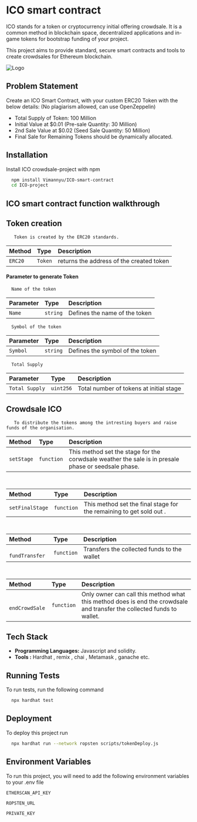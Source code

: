 
# ICO smart contract

ICO stands for a token or cryptocurrency initial offering crowdsale. It is a common method in blockchain space, decentralized applications and in-game tokens for bootstrap funding of your project.

This project aims to provide standard, secure smart contracts and tools to create crowdsales for Ethereum blockchain.


![Logo](https://www.researchgate.net/publication/338845616/figure/fig3/AS:941831072280579@1601561434403/The-ICO-process-and-generation-of-tokens.png)


## Problem Statement

Create an ICO Smart Contract, with your custom ERC20 Token with the below details: (No plagiarism allowed, can use OpenZeppelin)
- Total Supply of Token: 100 Million 
- Initial Value at $0.01 (Pre-sale Quantity: 30 Million)
- 2nd Sale Value at $0.02 (Seed Sale Quantity: 50 Million)
- Final Sale for Remaining Tokens should be dynamically allocated.
## Installation

Install ICO crowdsale-project with npm

```bash
  npm install Vimannyu/ICO-smart-contract
  cd ICO-project
```
    
## ICO smart contract function walkthrough

## Token creation

```http
   Token is created by the ERC20 standards.
```

| Method | Type     | Description                |
| :-------- | :------- | :------------------------- |
| `ERC20` | `Token` | returns the address of the created token |

####  Parameter to generate Token

```http
  Name of the token
```

| Parameter | Type     | Description                       |
| :-------- | :------- | :-------------------------------- |
| `Name`    | `string` | Defines the name of the token |


```http
  Symbol of the token
```

| Parameter | Type     | Description                       |
| :-------- | :------- | :-------------------------------- |
| `Symbol`    | `string` | Defines the symbol of the token |


```http
  Total Supply
```

| Parameter | Type     | Description                       |
| :-------- | :------- | :-------------------------------- |
| `Total Supply`    | `uint256` | Total number of tokens at initial stage |

## Crowdsale ICO

```http
   To distribute the tokens among the intresting buyers and raise funds of the organisation.
```

| Method | Type     | Description                |
| :-------- | :------- | :------------------------- |
| `setStage` | `function` | This method set the stage for the corwdsale weather the sale is in presale phase or seedsale phase. |

```http
   
```

| Method | Type     | Description                |
| :-------- | :------- | :------------------------- |
| `setFinalStage` | `function` | This method set the final stage for the remaining to get sold out . |

```http
  
```

| Method | Type     | Description                       |
| :-------- | :------- | :-------------------------------- |
| ` fundTransfer`    | `function` | Transfers the collected funds to the wallet |

```http
  
```

| Method | Type     | Description                       |
| :-------- | :------- | :-------------------------------- |
| ` endCrowdSale`    | `function` | Only owner can call this method what this method does is end the crowdsale and transfer the collected funds to wallet. |



## Tech Stack

- **Programming Languages:** Javascript and solidity.
- **Tools :** Hardhat , remix , chai , Metamask , ganache etc.



## Running Tests

To run tests, run the following command

```bash
  npx hardhat test
```


## Deployment

To deploy this project run

```bash
  npx hardhat run --network ropsten scripts/tokenDeploy.js
```


## Environment Variables

To run this project, you will need to add the following environment variables to your .env file

`ETHERSCAN_API_KEY`

`ROPSTEN_URL`

`PRIVATE_KEY`

